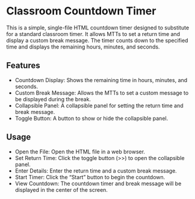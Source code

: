 # Classroom Countdown Timer
This is a simple, single-file HTML countdown timer designed to substitute for a standard classroom timer. It allows MTTs to set a return time and display a custom break message. 
The timer counts down to the specified time and displays the remaining hours, minutes, and seconds.

## Features
- Countdown Display: Shows the remaining time in hours, minutes, and seconds.
- Custom Break Message: Allows the MTTs to set a custom message to be displayed during the break.
- Collapsible Panel: A collapsible panel for setting the return time and break message.
- Toggle Button: A button to show or hide the collapsible panel.
## Usage
- Open the File: Open the HTML file in a web browser.
- Set Return Time: Click the toggle button (>>) to open the collapsible panel.
- Enter Details: Enter the return time and a custom break message.
- Start Timer: Click the “Start” button to begin the countdown.
- View Countdown: The countdown timer and break message will be displayed in the center of the screen.
